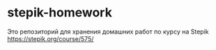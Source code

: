 <h1>stepik-homework</h1>

Это репозиторий для хранения домашних работ по курсу на Stepik https://stepik.org/course/575/
